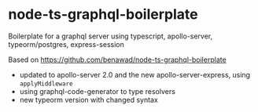 # node-ts-graphql-boilerplate
Boilerplate for a graphql server using typescript, apollo-server, typeorm/postgres, express-session

Based on https://github.com/benawad/node-ts-graphql-boilerplate
- updated to apollo-server 2.0 and the new apollo-server-express, using `applyMiddleware`
- using graphql-code-generator to type resolvers
- new typeorm version with changed syntax
